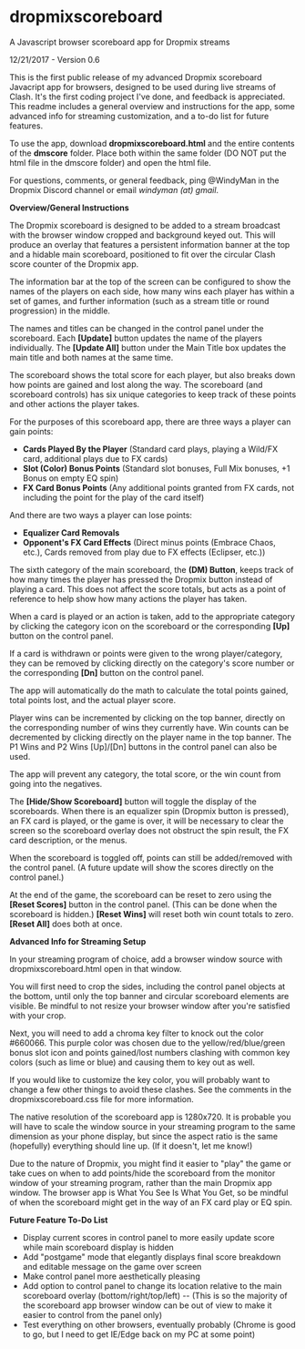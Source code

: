# dropmixscoreboard
A Javascript browser scoreboard app for Dropmix streams

12/21/2017 - Version 0.6

This is the first public release of my advanced Dropmix scoreboard Javacript app for browsers, designed to be used during live streams of Clash. It's the first coding project I've done, and feedback is appreciated. This readme includes a general overview and instructions for the app, some advanced info for streaming customization, and a to-do list for future features.

To use the app, download **dropmixscoreboard.html** and the entire contents of the **dmscore** folder. Place both within the same folder (DO NOT put the html file in the dmscore folder) and open the html file.

For questions, comments, or general feedback, ping @WindyMan in the Dropmix Discord channel or email *windyman (at) gmail*.

**Overview/General Instructions**

The Dropmix scoreboard is designed to be added to a stream broadcast with the browser window cropped and background keyed out. This will produce an overlay that features a persistent information banner at the top and a hidable main scoreboard, positioned to fit over the circular Clash score counter of the Dropmix app.

The information bar at the top of the screen can be configured to show the names of the players on each side, how many wins each player has within a set of games, and further information (such as a stream title or round progression) in the middle.

The names and titles can be changed in the control panel under the scoreboard. Each **[Update]** button updates the name of the players individually. The **[Update All]** button under the Main Title box updates the main title and both names at the same time.

The scoreboard shows the total score for each player, but also breaks down how points are gained and lost along the way. The scoreboard (and scoreboard controls) has six unique categories to keep track of these points and other actions the player takes.

For the purposes of this scoreboard app, there are three ways a player can gain points:

- **Cards Played By the Player** (Standard card plays, playing a Wild/FX card, additional plays due to FX cards)
- **Slot (Color) Bonus Points** (Standard slot bonuses, Full Mix bonuses, +1 Bonus on empty EQ spin)
- **FX Card Bonus Points** (Any additional points granted from FX cards, not including the point for the play of the card itself)

And there are two ways a player can lose points:

- **Equalizer Card Removals**
- **Opponent's FX Card Effects** (Direct minus points (Embrace Chaos, etc.), Cards removed from play due to FX effects (Eclipser, etc.))

The sixth category of the main scoreboard, the **(DM) Button**, keeps track of how many times the player has pressed the Dropmix button instead of playing a card. This does not affect the score totals, but acts as a point of reference to help show how many actions the player has taken.

When a card is played or an action is taken, add to the appropriate category by clicking the category icon on the scoreboard or the corresponding **[Up]** button on the control panel.

If a card is withdrawn or points were given to the wrong player/category, they can be removed by clicking directly on the category's score number or the corresponding **[Dn]** button on the control panel.

The app will automatically do the math to calculate the total points gained, total points lost, and the actual player score.

Player wins can be incremented by clicking on the top banner, directly on the corresponding number of wins they currently have. Win counts can be decremented by clicking directly on the player name in the top banner. The P1 Wins and P2 Wins [Up]/[Dn] buttons in the control panel can also be used.

The app will prevent any category, the total score, or the win count from going into the negatives.

The **[Hide/Show Scoreboard]** button will toggle the display of the scoreboards. When there is an equalizer spin (Dropmix button is pressed), an FX card is played, or the game is over, it will be necessary to clear the screen so the scoreboard overlay does not obstruct the spin result, the FX card description, or the menus.

When the scoreboard is toggled off, points can still be added/removed with the control panel. (A future update will show the scores directly on the control panel.)

At the end of the game, the scoreboard can be reset to zero using the **[Reset Scores]** button in the control panel. (This can be done when the scoreboard is hidden.) **[Reset Wins]** will reset both win count totals to zero. **[Reset All]** does both at once.

**Advanced Info for Streaming Setup**

In your streaming program of choice, add a browser window source with dropmixscoreboard.html open in that window.

You will first need to crop the sides, including the control panel objects at the bottom, until only the top banner and circular scoreboard elements are visible. Be mindful to not resize your browser window after you're satisfied with your crop.

Next, you will need to add a chroma key filter to knock out the color #660066. This purple color was chosen due to the yellow/red/blue/green bonus slot icon and points gained/lost numbers clashing with common key colors (such as lime or blue) and causing them to key out as well. 

If you would like to customize the key color, you will probably want to change a few other things to avoid these clashes. See the comments in the dropmixscoreboard.css file for more information.

The native resolution of the scoreboard app is 1280x720. It is probable you will have to scale the window source in your streaming program to the same dimension as your phone display, but since the aspect ratio is the same (hopefully) everything should line up. (If it doesn't, let me know!)

Due to the nature of Dropmix, you might find it easier to "play" the game or take cues on when to add points/hide the scoreboard from the monitor window of your streaming program, rather than the main Dropmix app window. The browser app is What You See Is What You Get, so be mindful of when the scoreboard might get in the way of an FX card play or EQ spin.

**Future Feature To-Do List**

- Display current scores in control panel to more easily update score while main scoreboard display is hidden
- Add "postgame" mode that elegantly displays final score breakdown and editable message on the game over screen
- Make control panel more aesthetically pleasing
- Add option to control panel to change its location relative to the main scoreboard overlay (bottom/right/top/left)
-- (This is so the majority of the scoreboard app browser window can be out of view to make it easier to control from the panel only)
- Test everything on other browsers, eventually probably (Chrome is good to go, but I need to get IE/Edge back on my PC at some point)
